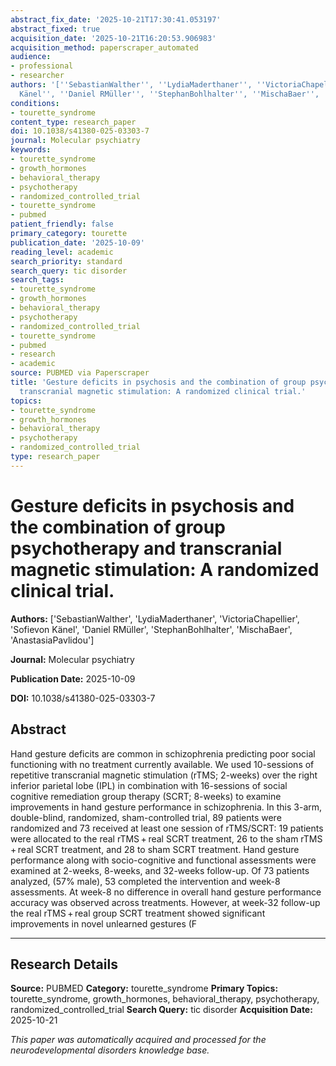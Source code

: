 ```yaml
---
abstract_fix_date: '2025-10-21T17:30:41.053197'
abstract_fixed: true
acquisition_date: '2025-10-21T16:20:53.906983'
acquisition_method: paperscraper_automated
audience:
- professional
- researcher
authors: '[''SebastianWalther'', ''LydiaMaderthaner'', ''VictoriaChapellier'', ''Sofievon
  Känel'', ''Daniel RMüller'', ''StephanBohlhalter'', ''MischaBaer'', ''AnastasiaPavlidou'']'
conditions:
- tourette_syndrome
content_type: research_paper
doi: 10.1038/s41380-025-03303-7
journal: Molecular psychiatry
keywords:
- tourette_syndrome
- growth_hormones
- behavioral_therapy
- psychotherapy
- randomized_controlled_trial
- tourette_syndrome
- pubmed
patient_friendly: false
primary_category: tourette
publication_date: '2025-10-09'
reading_level: academic
search_priority: standard
search_query: tic disorder
search_tags:
- tourette_syndrome
- growth_hormones
- behavioral_therapy
- psychotherapy
- randomized_controlled_trial
- tourette_syndrome
- pubmed
- research
- academic
source: PUBMED via Paperscraper
title: 'Gesture deficits in psychosis and the combination of group psychotherapy and
  transcranial magnetic stimulation: A randomized clinical trial.'
topics:
- tourette_syndrome
- growth_hormones
- behavioral_therapy
- psychotherapy
- randomized_controlled_trial
type: research_paper
---
```


# Gesture deficits in psychosis and the combination of group psychotherapy and transcranial magnetic stimulation: A randomized clinical trial.

**Authors:** ['SebastianWalther', 'LydiaMaderthaner', 'VictoriaChapellier', 'Sofievon Känel', 'Daniel RMüller', 'StephanBohlhalter', 'MischaBaer', 'AnastasiaPavlidou']

**Journal:** Molecular psychiatry

**Publication Date:** 2025-10-09

**DOI:** 10.1038/s41380-025-03303-7

## Abstract

Hand gesture deficits are common in schizophrenia predicting poor social functioning with no treatment currently available. We used 10-sessions of repetitive transcranial magnetic stimulation (rTMS; 2-weeks) over the right inferior parietal lobe (IPL) in combination with 16-sessions of social cognitive remediation group therapy (SCRT; 8-weeks) to examine improvements in hand gesture performance in schizophrenia. In this 3-arm, double-blind, randomized, sham-controlled trial, 89 patients were randomized and 73 received at least one session of rTMS/SCRT: 19 patients were allocated to the real rTMS + real SCRT treatment, 26 to the sham rTMS + real SCRT treatment, and 28 to sham SCRT treatment. Hand gesture performance along with socio-cognitive and functional assessments were examined at 2-weeks, 8-weeks, and 32-weeks follow-up. Of 73 patients analyzed, (57% male), 53 completed the intervention and week-8 assessments. At week-8 no difference in overall hand gesture performance accuracy was observed across treatments. However, at week-32 follow-up the real rTMS + real group SCRT treatment showed significant improvements in novel unlearned gestures (F

---

## Research Details

**Source:** PUBMED
**Category:** tourette_syndrome
**Primary Topics:** tourette_syndrome, growth_hormones, behavioral_therapy, psychotherapy, randomized_controlled_trial
**Search Query:** tic disorder
**Acquisition Date:** 2025-10-21

*This paper was automatically acquired and processed for the neurodevelopmental disorders knowledge base.*
